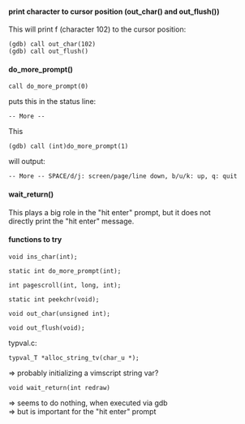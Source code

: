 #### print character to cursor position (out_char() and out_flush())

This will print f (character 102) to the cursor position:
```
(gdb) call out_char(102)
(gdb) call out_flush()
```

#### do_more_prompt()

```
call do_more_prompt(0)
```
puts this in the status line:
```
-- More --
```

This
```
(gdb) call (int)do_more_prompt(1)
```
will output:
```
-- More -- SPACE/d/j: screen/page/line down, b/u/k: up, q: quit
```

#### wait_return()

This plays a big role in the "hit enter" prompt, but it does not \
directly print the "hit enter" message.

#### functions to try

```
void ins_char(int);
```

```
static int do_more_prompt(int);
```

```
int pagescroll(int, long, int);
```

```
static int peekchr(void);
```

```
void out_char(unsigned int);
```
```
void out_flush(void);
```

typval.c:
```
typval_T *alloc_string_tv(char_u *);
```
=> probably initializing a vimscript string var?

```
void wait_return(int redraw)
```
=> seems to do nothing, when executed via gdb \
=> but is important for the "hit enter" prompt
